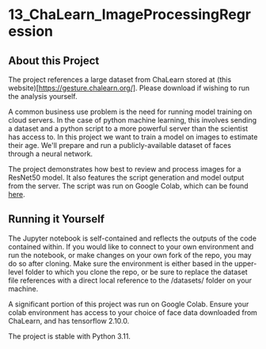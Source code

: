 # 13_ChaLearn_ImageProcessingRegression

## About this Project
The project references a large dataset from ChaLearn stored at (this website)[https://gesture.chalearn.org/]. Please download if wishing to run the analysis yourself.

A common business use problem is the need for running model training on cloud servers. In the case of python machine learning, this involves sending a dataset and a python script to a more powerful server than the scientist has access to. In this project we want to train a model on images to estimate their age. We'll prepare and run a publicly-available dataset of faces through a neural network.

The project demonstrates how best to review and process images for a ResNet50 model. It also features the script generation and model output from the server. The script was run on Google Colab, which can be found [here](https://colab.google/).

## Running it Yourself

The Jupyter notebook is self-contained and reflects the outputs of the code contained within. If you would like to connect to your own environment and run the notebook, or make changes on your own fork of the repo, you may do so after cloning. Make sure the environment is either based in the upper-level folder to which you clone the repo, or be sure to replace the dataset file references with a direct local reference to the /datasets/ folder on your machine.

A significant portion of this project was run on Google Colab. Ensure your colab environment has access to your choice of face data downloaded from ChaLearn, and has tensorflow 2.10.0.

The project is stable with Python 3.11.
